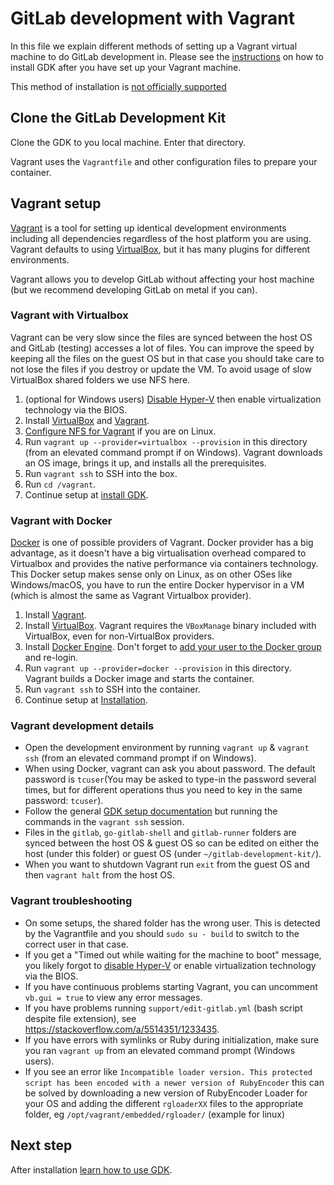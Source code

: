 # GitLab development with Vagrant

In this file we explain different methods of setting up a Vagrant
virtual machine to do GitLab development in. Please see the [instructions](../index.md) on how to
install GDK after you have set up your Vagrant machine.

This method of installation is [not officially supported](../../README.md#installation)

## Clone the GitLab Development Kit

Clone the GDK to you local machine. Enter that directory.

Vagrant uses the `Vagrantfile` and other configuration files to prepare your
container.

## Vagrant setup

[Vagrant](https://www.vagrantup.com) is a tool for setting up identical development environments including
all dependencies regardless of the host platform you are using. Vagrant defaults to using
[VirtualBox](https://www.virtualbox.org), but it has many plugins for different environments.

Vagrant allows you to develop GitLab without affecting your host machine (but we
recommend developing GitLab on metal if you can).

### Vagrant with Virtualbox

Vagrant can be very slow since the files are synced between the host OS and GitLab
(testing) accesses a lot of files.
You can improve the speed by keeping all the files on the guest OS but in that
case you should take care to not lose the files if you destroy or update the VM.
To avoid usage of slow VirtualBox shared folders we use NFS here.

1. (optional for Windows users) [Disable Hyper-V](https://superuser.com/a/642027/143551)
   then enable virtualization technology via the BIOS.
1. Install [VirtualBox](https://www.virtualbox.org) and [Vagrant](https://www.vagrantup.com).
1. [Configure NFS for Vagrant](https://docs.vagrantup.com/v2/synced-folders/nfs.html)
   if you are on Linux.
1. Run `vagrant up --provider=virtualbox --provision` in this directory (from an elevated
   command prompt if on Windows). Vagrant downloads an OS image, brings it
   up, and installs all the prerequisites.
1. Run `vagrant ssh` to SSH into the box.
1. Run `cd /vagrant`.
1. Continue setup at [install GDK](../index.md#install-gdk).

### Vagrant with Docker

[Docker](https://www.docker.com/) is one of possible providers of Vagrant.
Docker provider has a big advantage, as it doesn't have a big virtualisation
overhead compared to Virtualbox and provides the native performance via
containers technology. This Docker setup makes sense only on Linux, as on other
OSes like Windows/macOS, you have to run the entire Docker hypervisor in a VM
(which is almost the same as Vagrant Virtualbox provider).

1. Install [Vagrant](https://www.vagrantup.com).
1. Install [VirtualBox](https://www.virtualbox.org). Vagrant requires the `VBoxManage` binary included with
   VirtualBox, even for non-VirtualBox providers.
1. Install [Docker Engine](https://www.docker.com/products/docker-engine). Don't forget to
   [add your user to the Docker group](https://docs.docker.com/install/linux/linux-postinstall/)
   and re-login.
1. Run `vagrant up --provider=docker --provision` in this directory. Vagrant builds a
   Docker image and starts the container.
1. Run `vagrant ssh` to SSH into the container.
1. Continue setup at [Installation](../index.md).

### Vagrant development details

- Open the development environment by running `vagrant up` & `vagrant ssh`
  (from an elevated command prompt if on Windows).
- When using Docker, vagrant can ask you about password. The default password
  is `tcuser`(You may be asked to type-in the password several times, but for different operations thus you need to key in the same password: `tcuser`).
- Follow the general [GDK setup documentation](../index.md) but running the
  commands in the `vagrant ssh` session.
- Files in the `gitlab`, `go-gitlab-shell` and `gitlab-runner` folders are synced between the
  host OS & guest OS so can be edited on either the host (under this folder) or
  guest OS (under `~/gitlab-development-kit/`).
- When you want to shutdown Vagrant run `exit` from the guest OS and then
  `vagrant halt` from the host OS.

### Vagrant troubleshooting

- On some setups, the shared folder has the wrong user. This is detected
  by the Vagrantfile and you should `sudo su - build` to switch to the correct
  user in that case.
- If you get a "Timed out while waiting for the machine to boot" message, you
  likely forgot to [disable Hyper-V](https://superuser.com/a/642027/143551) or
  enable virtualization technology via the BIOS.
- If you have continuous problems starting Vagrant, you can uncomment
  `vb.gui = true` to view any error messages.
- If you have problems running `support/edit-gitlab.yml` (bash script despite
  file extension), see <https://stackoverflow.com/a/5514351/1233435>.
- If you have errors with symlinks or Ruby during initialization, make sure you ran `vagrant up` from an elevated command prompt (Windows users).
- If you see an error like `Incompatible loader version. This protected script has been encoded with a newer version of RubyEncoder`
  this can be solved by downloading a new version of RubyEncoder Loader for your
  OS and adding the different `rgloaderXX` files to the appropriate folder,
  eg `/opt/vagrant/embedded/rgloader/` (example for linux)

## Next step

After installation [learn how to use GDK](index.md).
